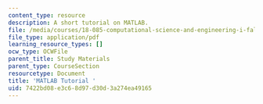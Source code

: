```yaml
---
content_type: resource
description: A short tutorial on MATLAB.
file: /media/courses/18-085-computational-science-and-engineering-i-fall-2008/7422bd08e3c68d97d30d3a274ea49165_matlab.pdf
file_type: application/pdf
learning_resource_types: []
ocw_type: OCWFile
parent_title: Study Materials
parent_type: CourseSection
resourcetype: Document
title: 'MATLAB Tutorial '
uid: 7422bd08-e3c6-8d97-d30d-3a274ea49165
---
```


